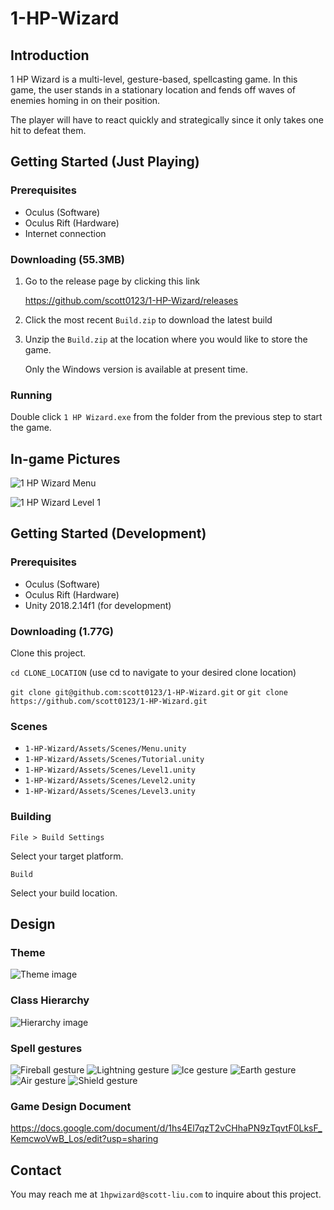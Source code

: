 # 1-HP-Wizard

## Introduction
1 HP Wizard is a multi-level, gesture-based, spellcasting game. In this game, the user stands in a stationary location and fends off waves of enemies homing in on their position. 

The player will have to react quickly and strategically since it only takes one hit to defeat them.


## Getting Started (Just Playing)
### Prerequisites
* Oculus (Software)
* Oculus Rift (Hardware)
* Internet connection

### Downloading (55.3MB)

1. Go to the release page by clicking this link

	https://github.com/scott0123/1-HP-Wizard/releases

2. Click the most recent `Build.zip` to download the latest build

3. Unzip the `Build.zip` at the location where you would like to store the game.
	
	Only the Windows version is available at present time.

### Running

Double click `1 HP Wizard.exe` from the folder from the previous step to start the game.

## In-game Pictures

![1 HP Wizard Menu](./Images/demo1.png)

![1 HP Wizard Level 1](./Images/demo2.png)

## Getting Started (Development)
### Prerequisites
* Oculus (Software)
* Oculus Rift (Hardware)
* Unity 2018.2.14f1 (for development)

### Downloading (1.77G)

Clone this project.

`cd CLONE_LOCATION` (use cd to navigate to your desired clone location)

`git clone git@github.com:scott0123/1-HP-Wizard.git` or `git clone https://github.com/scott0123/1-HP-Wizard.git`

### Scenes

* `1-HP-Wizard/Assets/Scenes/Menu.unity`
* `1-HP-Wizard/Assets/Scenes/Tutorial.unity`
* `1-HP-Wizard/Assets/Scenes/Level1.unity`
* `1-HP-Wizard/Assets/Scenes/Level2.unity`
* `1-HP-Wizard/Assets/Scenes/Level3.unity`

### Building

`File > Build Settings`

Select your target platform.

`Build`

Select your build location.


## Design

### Theme
![Theme image](./Images/theme.png)

### Class Hierarchy
![Hierarchy image](./Images/hierarchy.png)

### Spell gestures
![Fireball gesture](./Images/fireball_icon.png)
![Lightning gesture](./Images/lightning_icon.png)
![Ice gesture](./Images/ice_icon.png)
![Earth gesture](./Images/earth_icon.png)
![Air gesture](./Images/air_icon.png)
![Shield gesture](./Images/shield_icon.png)

### Game Design Document
https://docs.google.com/document/d/1hs4El7qzT2vCHhaPN9zTqvtF0LksF_KemcwoVwB_Los/edit?usp=sharing

## Contact

You may reach me at `1hpwizard@scott-liu.com` to inquire about this project.
